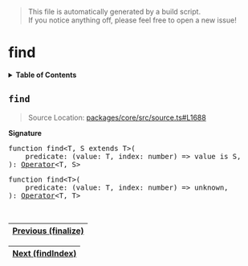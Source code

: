 > This file is automatically generated by a build script.<br>If you notice anything off, please feel free to open a new issue!

# find

<details><summary><b>Table of Contents</b></summary><br>

1. [<code>find</code>](#find)</details>

## <a name="find"></a><code>find</code>

> Source Location: [packages\/core\/src\/source.ts#L1688](..\/..\/packages\/core\/src\/source.ts#L1688)

<b>Signature</b>

<pre>function find&lt;T, S extends T&gt;(<br>    predicate: (value: T, index: number) =&gt; value is S,<br>): <a href="000-Operator.md#Operator">Operator</a>&lt;T, S&gt;</pre>

<pre>function find&lt;T&gt;(<br>    predicate: (value: T, index: number) =&gt; unknown,<br>): <a href="000-Operator.md#Operator">Operator</a>&lt;T, T&gt;</pre><br>

| [Previous \(finalize\)](026-finalize.md#readme) |
| --- |

<div align="right">

| [Next \(findIndex\)](028-findIndex.md#readme) |
| --- |
</div>
